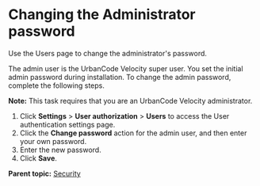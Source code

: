 # Changing the Administrator password

Use the Users page to change the administrator's password.

The admin user is the UrbanCode Velocity super user. You set the initial admin password during installation. To change the admin password, complete the following steps.

**Note:** This task requires that you are an UrbanCode Velocity administrator.

1.   Click **Settings** \> **User authorization** \> **Users** to access the User authentication settings page. 
2.   Click the **Change password** action for the admin user, and then enter your own password. 
3.   Enter the new password. 
4.   Click **Save**. 

**Parent topic:** [Security](../topics/c_node_security.md)

